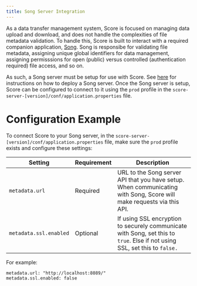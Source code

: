 ```yaml
---
title: Song Server Integration
---
```


As a data transfer management system, Score is focused on managing data upload and download, and does not handle the complexities of file metadata validation. To handle this, Score is built to interact with a required companion application, [Song](/documentation/song).  Song is responsibe for validating file metadata, assigning unique global identifiers for data management, assigning permisssions for open (public) versus controlled (authentication required) file access, and so on.

As such, a Song server must be setup for use with Score.  See [here](/documentation/song/installation/installation/) for instructions on how to deploy a Song server.  Once the Song server is setup, Score can be configured to connect to it using the `prod` profile in the `score-server-[version]/conf/application.properties` file.

# Configuration Example

To connect Score to your Song server, in the `score-server-[version]/conf/application.properties` file, make sure the `prod` profile exists and configure these settings:

| Setting | Requirement | Description |
|---------|-------------|-------------|
| `metadata.url` | Required | URL to the Song server API that you have setup. When communicating with Song, Score will make requests via this API. |
| `metadata.ssl.enabled` | Optional | If using SSL encryption to securely communicate with Song, set this to `true`.  Else if not using SSL, set this to `false.` |

For example:

```shell
metadata.url: "http://localhost:8089/"
metadata.ssl.enabled: false
```